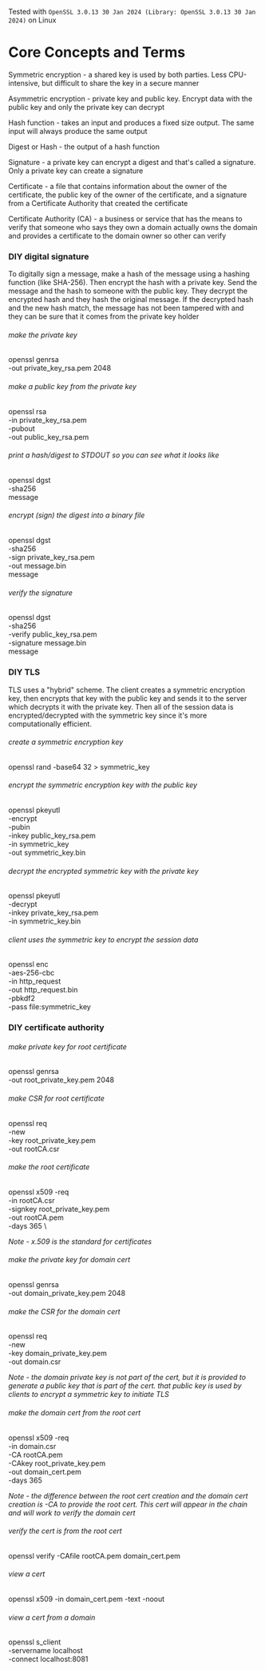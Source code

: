 Tested with `OpenSSL 3.0.13 30 Jan 2024 (Library: OpenSSL 3.0.13 30 Jan 2024)` on Linux

# Core Concepts and Terms

Symmetric encryption - a shared key is used by both parties. Less CPU-intensive, but difficult to share the key in a secure manner

Asymmetric encryption - private key and public key. Encrypt data with the public key and only the private key can decrypt

Hash function - takes an input and produces a fixed size output. The same input will always produce the same output

Digest or Hash - the output of a hash function

Signature - a private key can encrypt a digest and that's called a signature. Only a private key can create a signature

Certificate - a file that contains information about the owner of the certificate, the public key of the owner of the certificate, and a signature from a Certificate Authority that created the certificate

Certificate Authority (CA) - a business or service that has the means to verify that someone who says they own a domain actually owns the domain and provides a certificate to the domain owner so other can verify



### DIY digital signature
To digitally sign a message, make a hash of the message using a hashing function (like SHA-256). Then encrypt the hash with a private key. Send the message and the hash to someone with the public key. They decrypt the encrypted hash and they hash the original message. If the decrypted hash and the new hash match, the message has not been tampered with and they can be sure that it comes from the private key holder

###### make the private key
openssl genrsa \
-out private_key_rsa.pem 2048

###### make a public key from the private key
openssl rsa \
-in private_key_rsa.pem \
-pubout \
-out public_key_rsa.pem

###### print a hash/digest to STDOUT so you can see what it looks like
openssl dgst \
-sha256 \
message

###### encrypt (sign) the digest into a binary file
openssl dgst \
-sha256 \
-sign private_key_rsa.pem \
-out message.bin \
message

###### verify the signature
openssl dgst \
-sha256 \
-verify public_key_rsa.pem \
-signature message.bin \
message

### DIY TLS
TLS uses a "hybrid" scheme. The client creates a symmetric encryption key, then encrypts that key with the public key and sends it to the server which decrypts it with the private key. Then all of the session data is encrypted/decrypted with the symmetric key since it's more computationally efficient.

###### create a symmetric encryption key
openssl rand -base64 32 > symmetric_key

###### encrypt the symmetric encryption key with the public key
openssl pkeyutl \
-encrypt \
-pubin \
-inkey public_key_rsa.pem \
-in symmetric_key \
-out symmetric_key.bin

###### decrypt the encrypted symmetric key with the private key
openssl pkeyutl \
-decrypt \
-inkey private_key_rsa.pem \
-in symmetric_key.bin

###### client uses the symmetric key to encrypt the session data
openssl enc \
-aes-256-cbc \
-in http_request \
-out http_request.bin \
-pbkdf2 \
-pass file:symmetric_key




### DIY certificate authority

###### make private key for root certificate
openssl genrsa \
-out root_private_key.pem 2048


###### make CSR for root certificate
openssl req \
-new \
-key root_private_key.pem \
-out rootCA.csr

###### make the root certificate
openssl x509 -req \
-in rootCA.csr \
-signkey root_private_key.pem \
-out rootCA.pem \
-days 365 \

*Note - x.509 is the standard for certificates*


###### make the private key for domain cert
openssl genrsa \
-out domain_private_key.pem 2048

###### make the CSR for the domain cert
openssl req \
-new \
-key domain_private_key.pem \
-out domain.csr

*Note - the domain private key is not part of the cert, but it is provided to generate a public key that is part of the cert. that public key is used by clients to encrypt a symmetric key to initiate TLS*


###### make the domain cert from the root cert
openssl x509 -req \
-in domain.csr \
-CA rootCA.pem \
-CAkey root_private_key.pem \
-out domain_cert.pem \
-days 365

*Note - the difference between the root cert creation and the domain cert creation is -CA to provide the root cert. This cert will appear in the chain and will work to verify the domain cert*

###### verify the cert is from the root cert
openssl verify -CAfile rootCA.pem domain_cert.pem

###### view a cert
openssl x509 -in domain_cert.pem -text -noout

###### view a cert from a domain
openssl s_client \
-servername localhost \
-connect localhost:8081






